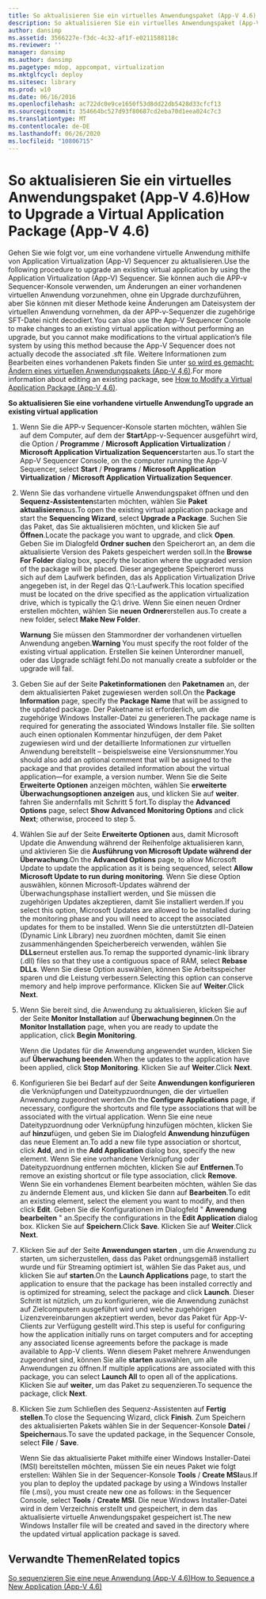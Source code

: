 ```yaml
---
title: So aktualisieren Sie ein virtuelles Anwendungspaket (App-V 4.6)
description: So aktualisieren Sie ein virtuelles Anwendungspaket (App-V 4.6)
author: dansimp
ms.assetid: 3566227e-f3dc-4c32-af1f-e0211588118c
ms.reviewer: ''
manager: dansimp
ms.author: dansimp
ms.pagetype: mdop, appcompat, virtualization
ms.mktglfcycl: deploy
ms.sitesec: library
ms.prod: w10
ms.date: 06/16/2016
ms.openlocfilehash: ac722dc0e9ce1650f53d8dd22db5428d33cfcf13
ms.sourcegitcommit: 354664bc527d93f80687cd2eba70d1eea024c7c3
ms.translationtype: MT
ms.contentlocale: de-DE
ms.lasthandoff: 06/26/2020
ms.locfileid: "10806715"
---
```

# <span data-ttu-id="7bfcd-103">So aktualisieren Sie ein virtuelles Anwendungspaket (App-V 4.6)</span><span class="sxs-lookup"><span data-stu-id="7bfcd-103">How to Upgrade a Virtual Application Package (App-V 4.6)</span></span>


<span data-ttu-id="7bfcd-104">Gehen Sie wie folgt vor, um eine vorhandene virtuelle Anwendung mithilfe von Application Virtualization (App-V) Sequencer zu aktualisieren.</span><span class="sxs-lookup"><span data-stu-id="7bfcd-104">Use the following procedure to upgrade an existing virtual application by using the Application Virtualization (App-V) Sequencer.</span></span> <span data-ttu-id="7bfcd-105">Sie können auch die APP-v Sequencer-Konsole verwenden, um Änderungen an einer vorhandenen virtuellen Anwendung vorzunehmen, ohne ein Upgrade durchzuführen, aber Sie können mit dieser Methode keine Änderungen am Dateisystem der virtuellen Anwendung vornehmen, da der APP-v-Sequenzer die zugehörige SFT-Datei nicht decodiert.</span><span class="sxs-lookup"><span data-stu-id="7bfcd-105">You can also use the App-V Sequencer Console to make changes to an existing virtual application without performing an upgrade, but you cannot make modifications to the virtual application’s file system by using this method because the App-V Sequencer does not actually decode the associated .sft file.</span></span> <span data-ttu-id="7bfcd-106">Weitere Informationen zum Bearbeiten eines vorhandenen Pakets finden Sie unter [so wird es gemacht: Ändern eines virtuellen Anwendungspakets (App-V 4,6)](how-to-modify-a-virtual-application-package--app-v-46-.md).</span><span class="sxs-lookup"><span data-stu-id="7bfcd-106">For more information about editing an existing package, see [How to Modify a Virtual Application Package (App-V 4.6)](how-to-modify-a-virtual-application-package--app-v-46-.md).</span></span>

**<span data-ttu-id="7bfcd-107">So aktualisieren Sie eine vorhandene virtuelle Anwendung</span><span class="sxs-lookup"><span data-stu-id="7bfcd-107">To upgrade an existing virtual application</span></span>**

1.  <span data-ttu-id="7bfcd-108">Wenn Sie die APP-v Sequencer-Konsole starten möchten, wählen Sie auf dem Computer, auf dem der **Start**App-v-Sequencer ausgeführt wird, die Option  /  **Programme**  /  **Microsoft Application Virtualization**  /  **Microsoft Application Virtualization Sequencer**starten aus.</span><span class="sxs-lookup"><span data-stu-id="7bfcd-108">To start the App-V Sequencer Console, on the computer running the App-V Sequencer, select **Start** / **Programs** / **Microsoft Application Virtualization** / **Microsoft Application Virtualization Sequencer**.</span></span>

2.  <span data-ttu-id="7bfcd-109">Wenn Sie das vorhandene virtuelle Anwendungspaket öffnen und den **Sequenz-Assistenten**starten möchten, wählen Sie **Paket aktualisieren**aus.</span><span class="sxs-lookup"><span data-stu-id="7bfcd-109">To open the existing virtual application package and start the **Sequencing Wizard**, select **Upgrade a Package**.</span></span> <span data-ttu-id="7bfcd-110">Suchen Sie das Paket, das Sie aktualisieren möchten, und klicken Sie auf **Öffnen**.</span><span class="sxs-lookup"><span data-stu-id="7bfcd-110">Locate the package you want to upgrade, and click **Open**.</span></span> <span data-ttu-id="7bfcd-111">Geben Sie im Dialogfeld **Ordner suchen** den Speicherort an, an dem die aktualisierte Version des Pakets gespeichert werden soll.</span><span class="sxs-lookup"><span data-stu-id="7bfcd-111">In the **Browse For Folder** dialog box, specify the location where the upgraded version of the package will be placed.</span></span> <span data-ttu-id="7bfcd-112">Dieser angegebene Speicherort muss sich auf dem Laufwerk befinden, das als Application Virtualization Drive angegeben ist, in der Regel das Q:\\-Laufwerk.</span><span class="sxs-lookup"><span data-stu-id="7bfcd-112">This location specified must be located on the drive specified as the application virtualization drive, which is typically the Q:\\ drive.</span></span> <span data-ttu-id="7bfcd-113">Wenn Sie einen neuen Ordner erstellen möchten, wählen Sie **neuen Ordner**erstellen aus.</span><span class="sxs-lookup"><span data-stu-id="7bfcd-113">To create a new folder, select **Make New Folder**.</span></span>

    <span data-ttu-id="7bfcd-114">**Warnung**  Sie müssen den Stammordner der vorhandenen virtuellen Anwendung angeben.</span><span class="sxs-lookup"><span data-stu-id="7bfcd-114">**Warning** You must specify the root folder of the existing virtual application.</span></span> <span data-ttu-id="7bfcd-115">Erstellen Sie keinen Unterordner manuell, oder das Upgrade schlägt fehl.</span><span class="sxs-lookup"><span data-stu-id="7bfcd-115">Do not manually create a subfolder or the upgrade will fail.</span></span>

     

3.  <span data-ttu-id="7bfcd-116">Geben Sie auf der Seite **Paketinformationen** den **Paketnamen** an, der dem aktualisierten Paket zugewiesen werden soll.</span><span class="sxs-lookup"><span data-stu-id="7bfcd-116">On the **Package Information** page, specify the **Package Name** that will be assigned to the updated package.</span></span> <span data-ttu-id="7bfcd-117">Der Paketname ist erforderlich, um die zugehörige Windows Installer-Datei zu generieren.</span><span class="sxs-lookup"><span data-stu-id="7bfcd-117">The package name is required for generating the associated Windows Installer file.</span></span> <span data-ttu-id="7bfcd-118">Sie sollten auch einen optionalen Kommentar hinzufügen, der dem Paket zugewiesen wird und der detaillierte Informationen zur virtuellen Anwendung bereitstellt – beispielsweise eine Versionsnummer.</span><span class="sxs-lookup"><span data-stu-id="7bfcd-118">You should also add an optional comment that will be assigned to the package and that provides detailed information about the virtual application—for example, a version number.</span></span> <span data-ttu-id="7bfcd-119">Wenn Sie die Seite **Erweiterte Optionen** anzeigen möchten, wählen Sie **erweiterte Überwachungsoptionen anzeigen** aus, und klicken Sie auf **weiter**. fahren Sie andernfalls mit Schritt 5 fort.</span><span class="sxs-lookup"><span data-stu-id="7bfcd-119">To display the **Advanced Options** page, select **Show Advanced Monitoring Options** and click **Next**; otherwise, proceed to step 5.</span></span>

4.  <span data-ttu-id="7bfcd-120">Wählen Sie auf der Seite **Erweiterte Optionen** aus, damit Microsoft Update die Anwendung während der Reihenfolge aktualisieren kann, und aktivieren Sie die **Ausführung von Microsoft Update während der Überwachung**.</span><span class="sxs-lookup"><span data-stu-id="7bfcd-120">On the **Advanced Options** page, to allow Microsoft Update to update the application as it is being sequenced, select **Allow Microsoft Update to run during monitoring**.</span></span> <span data-ttu-id="7bfcd-121">Wenn Sie diese Option auswählen, können Microsoft-Updates während der Überwachungsphase installiert werden, und Sie müssen die zugehörigen Updates akzeptieren, damit Sie installiert werden.</span><span class="sxs-lookup"><span data-stu-id="7bfcd-121">If you select this option, Microsoft Updates are allowed to be installed during the monitoring phase and you will need to accept the associated updates for them to be installed.</span></span> <span data-ttu-id="7bfcd-122">Wenn Sie die unterstützten dll-Dateien (Dynamic Link Library) neu zuordnen möchten, damit Sie einen zusammenhängenden Speicherbereich verwenden, wählen Sie **DLLs**erneut erstellen aus.</span><span class="sxs-lookup"><span data-stu-id="7bfcd-122">To remap the supported dynamic-link library (.dll) files so that they use a contiguous space of RAM, select **Rebase DLLs**.</span></span> <span data-ttu-id="7bfcd-123">Wenn Sie diese Option auswählen, können Sie Arbeitsspeicher sparen und die Leistung verbessern.</span><span class="sxs-lookup"><span data-stu-id="7bfcd-123">Selecting this option can conserve memory and help improve performance.</span></span> <span data-ttu-id="7bfcd-124">Klicken Sie auf **Weiter**.</span><span class="sxs-lookup"><span data-stu-id="7bfcd-124">Click **Next**.</span></span>

5.  <span data-ttu-id="7bfcd-125">Wenn Sie bereit sind, die Anwendung zu aktualisieren, klicken Sie auf der Seite **Monitor Installation** auf **Überwachung beginnen**.</span><span class="sxs-lookup"><span data-stu-id="7bfcd-125">On the **Monitor Installation** page, when you are ready to update the application, click **Begin Monitoring**.</span></span>

    <span data-ttu-id="7bfcd-126">Wenn die Updates für die Anwendung angewendet wurden, klicken Sie auf **Überwachung beenden**.</span><span class="sxs-lookup"><span data-stu-id="7bfcd-126">When the updates to the application have been applied, click **Stop Monitoring**.</span></span> <span data-ttu-id="7bfcd-127">Klicken Sie auf **Weiter**.</span><span class="sxs-lookup"><span data-stu-id="7bfcd-127">Click **Next**.</span></span>

6.  <span data-ttu-id="7bfcd-128">Konfigurieren Sie bei Bedarf auf der Seite **Anwendungen konfigurieren** die Verknüpfungen und Dateitypzuordnungen, die der virtuellen Anwendung zugeordnet werden.</span><span class="sxs-lookup"><span data-stu-id="7bfcd-128">On the **Configure Applications** page, if necessary, configure the shortcuts and file type associations that will be associated with the virtual application.</span></span> <span data-ttu-id="7bfcd-129">Wenn Sie eine neue Dateitypzuordnung oder Verknüpfung hinzufügen möchten, klicken Sie auf **hinzu**fügen, und geben Sie im Dialogfeld **Anwendung hinzufügen** das neue Element an.</span><span class="sxs-lookup"><span data-stu-id="7bfcd-129">To add a new file type association or shortcut, click **Add**, and in the **Add Application** dialog box, specify the new element.</span></span> <span data-ttu-id="7bfcd-130">Wenn Sie eine vorhandene Verknüpfung oder Dateitypzuordnung entfernen möchten, klicken Sie auf **Entfernen**.</span><span class="sxs-lookup"><span data-stu-id="7bfcd-130">To remove an existing shortcut or file type association, click **Remove**.</span></span> <span data-ttu-id="7bfcd-131">Wenn Sie ein vorhandenes Element bearbeiten möchten, wählen Sie das zu ändernde Element aus, und klicken Sie dann auf **Bearbeiten**.</span><span class="sxs-lookup"><span data-stu-id="7bfcd-131">To edit an existing element, select the element you want to modify, and then click **Edit**.</span></span> <span data-ttu-id="7bfcd-132">Geben Sie die Konfigurationen im Dialogfeld " **Anwendung bearbeiten** " an.</span><span class="sxs-lookup"><span data-stu-id="7bfcd-132">Specify the configurations in the **Edit Application** dialog box.</span></span> <span data-ttu-id="7bfcd-133">Klicken Sie auf **Speichern**.</span><span class="sxs-lookup"><span data-stu-id="7bfcd-133">Click **Save**.</span></span> <span data-ttu-id="7bfcd-134">Klicken Sie auf **Weiter**.</span><span class="sxs-lookup"><span data-stu-id="7bfcd-134">Click **Next**.</span></span>

7.  <span data-ttu-id="7bfcd-135">Klicken Sie auf der Seite **Anwendungen starten** , um die Anwendung zu starten, um sicherzustellen, dass das Paket ordnungsgemäß installiert wurde und für Streaming optimiert ist, wählen Sie das Paket aus, und klicken Sie auf **starten**.</span><span class="sxs-lookup"><span data-stu-id="7bfcd-135">On the **Launch Applications** page, to start the application to ensure that the package has been installed correctly and is optimized for streaming, select the package and click **Launch**.</span></span> <span data-ttu-id="7bfcd-136">Dieser Schritt ist nützlich, um zu konfigurieren, wie die Anwendung zunächst auf Zielcomputern ausgeführt wird und welche zugehörigen Lizenzvereinbarungen akzeptiert werden, bevor das Paket für App-V-Clients zur Verfügung gestellt wird.</span><span class="sxs-lookup"><span data-stu-id="7bfcd-136">This step is useful for configuring how the application initially runs on target computers and for accepting any associated license agreements before the package is made available to App-V clients.</span></span> <span data-ttu-id="7bfcd-137">Wenn diesem Paket mehrere Anwendungen zugeordnet sind, können Sie alle **starten** auswählen, um alle Anwendungen zu öffnen.</span><span class="sxs-lookup"><span data-stu-id="7bfcd-137">If multiple applications are associated with this package, you can select **Launch All** to open all of the applications.</span></span> <span data-ttu-id="7bfcd-138">Klicken Sie auf **weiter**, um das Paket zu sequenzieren.</span><span class="sxs-lookup"><span data-stu-id="7bfcd-138">To sequence the package, click **Next**.</span></span>

8.  <span data-ttu-id="7bfcd-139">Klicken Sie zum Schließen des Sequenz-Assistenten auf **Fertig stellen**.</span><span class="sxs-lookup"><span data-stu-id="7bfcd-139">To close the Sequencing Wizard, click **Finish**.</span></span> <span data-ttu-id="7bfcd-140">Zum Speichern des aktualisierten Pakets wählen Sie in der Sequencer-Konsole **Datei**  /  **Speichern**aus.</span><span class="sxs-lookup"><span data-stu-id="7bfcd-140">To save the updated package, in the Sequencer Console, select **File** / **Save**.</span></span>

    <span data-ttu-id="7bfcd-141">Wenn Sie das aktualisierte Paket mithilfe einer Windows Installer-Datei (MSI) bereitstellen möchten, müssen Sie ein neues Paket wie folgt erstellen: Wählen Sie in der Sequencer-Konsole **Tools**  /  **Create MSI**aus.</span><span class="sxs-lookup"><span data-stu-id="7bfcd-141">If you plan to deploy the updated package by using a Windows Installer file (.msi), you must create new one as follows: in the Sequencer Console, select **Tools** / **Create MSI**.</span></span> <span data-ttu-id="7bfcd-142">Die neue Windows Installer-Datei wird in dem Verzeichnis erstellt und gespeichert, in dem das aktualisierte virtuelle Anwendungspaket gespeichert ist.</span><span class="sxs-lookup"><span data-stu-id="7bfcd-142">The new Windows Installer file will be created and saved in the directory where the updated virtual application package is saved.</span></span>

## <span data-ttu-id="7bfcd-143">Verwandte Themen</span><span class="sxs-lookup"><span data-stu-id="7bfcd-143">Related topics</span></span>


[<span data-ttu-id="7bfcd-144">So sequenzieren Sie eine neue Anwendung (App-V 4.6)</span><span class="sxs-lookup"><span data-stu-id="7bfcd-144">How to Sequence a New Application (App-V 4.6)</span></span>](how-to-sequence-a-new-application--app-v-46-.md)

 

 





